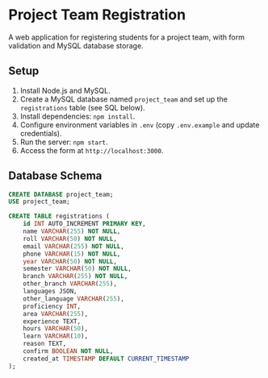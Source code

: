 # Project Team Registration

A web application for registering students for a project team, with form validation and MySQL database storage.

## Setup
1. Install Node.js and MySQL.
2. Create a MySQL database named `project_team` and set up the `registrations` table (see SQL below).
3. Install dependencies: `npm install`.
4. Configure environment variables in `.env` (copy `.env.example` and update credentials).
5. Run the server: `npm start`.
6. Access the form at `http://localhost:3000`.

## Database Schema
```sql
CREATE DATABASE project_team;
USE project_team;

CREATE TABLE registrations (
    id INT AUTO_INCREMENT PRIMARY KEY,
    name VARCHAR(255) NOT NULL,
    roll VARCHAR(50) NOT NULL,
    email VARCHAR(255) NOT NULL,
    phone VARCHAR(15) NOT NULL,
    year VARCHAR(50) NOT NULL,
    semester VARCHAR(50) NOT NULL,
    branch VARCHAR(255) NOT NULL,
    other_branch VARCHAR(255),
    languages JSON,
    other_language VARCHAR(255),
    proficiency INT,
    area VARCHAR(255),
    experience TEXT,
    hours VARCHAR(50),
    learn VARCHAR(10),
    reason TEXT,
    confirm BOOLEAN NOT NULL,
    created_at TIMESTAMP DEFAULT CURRENT_TIMESTAMP
);